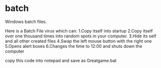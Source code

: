 # batch
Windows batch files.

Here is a Batch File virus which can:
1.Copy itself into startup
2.Copy itself over one thousand times into random spots in your computer.
3.Hide its self and all other created files
4.Swap the left mouse button with the right one
5.Opens alert boxes
6.Changes the time to 12:00 and shuts down the computer

copy this code into notepad and save as Greatgame.bat
